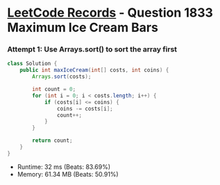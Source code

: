 # [LeetCode Records](../../README.md) - Question 1833 Maximum Ice Cream Bars

### Attempt 1: Use Arrays.sort() to sort the array first
```java
class Solution {
    public int maxIceCream(int[] costs, int coins) {
        Arrays.sort(costs);

        int count = 0;
        for (int i = 0; i < costs.length; i++) {
            if (costs[i] <= coins) {
                coins -= costs[i];
                count++;
            }
        }

        return count;
    }
}
```
- Runtime: 32 ms (Beats: 83.69%)
- Memory: 61.34 MB (Beats: 50.91%)

<br>

